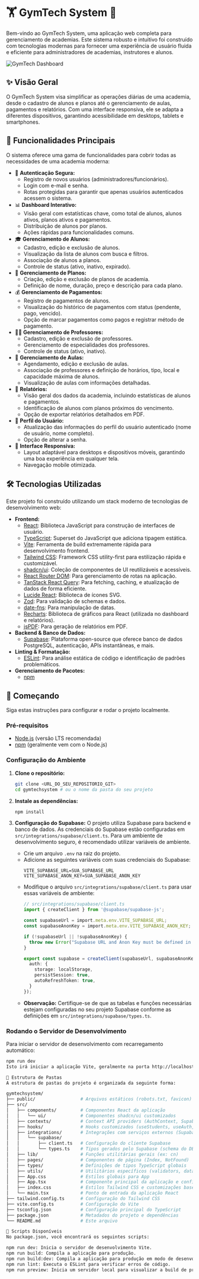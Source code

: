 # 🏋️ GymTech System 🚀

Bem-vindo ao GymTech System, uma aplicação web completa para gerenciamento de academias. Este sistema robusto e intuitivo foi construído com tecnologias modernas para fornecer uma experiência de usuário fluida e eficiente para administradores de academias, instrutores e alunos.

![GymTech Dashboard](https://img.shields.io/badge/GymTech-Dashboard_Example-blue?style=for-the-badge&logo=react)

## ✨ Visão Geral

O GymTech System visa simplificar as operações diárias de uma academia, desde o cadastro de alunos e planos até o gerenciamento de aulas, pagamentos e relatórios. Com uma interface responsiva, ele se adapta a diferentes dispositivos, garantindo acessibilidade em desktops, tablets e smartphones.

## 🌟 Funcionalidades Principais

O sistema oferece uma gama de funcionalidades para cobrir todas as necessidades de uma academia moderna:

* 🔑 **Autenticação Segura:**
    * Registro de novos usuários (administradores/funcionários).
    * Login com e-mail e senha.
    * Rotas protegidas para garantir que apenas usuários autenticados acessem o sistema.
* 📊 **Dashboard Interativo:**
    * Visão geral com estatísticas chave, como total de alunos, alunos ativos, planos ativos e pagamentos.
    * Distribuição de alunos por planos.
    * Ações rápidas para funcionalidades comuns.
* 🎓 **Gerenciamento de Alunos:**
    * Cadastro, edição e exclusão de alunos.
    * Visualização da lista de alunos com busca e filtros.
    * Associação de alunos a planos.
    * Controle de status (ativo, inativo, expirado).
* 📝 **Gerenciamento de Planos:**
    * Criação, edição e exclusão de planos de academia.
    * Definição de nome, duração, preço e descrição para cada plano.
* 💰 **Gerenciamento de Pagamentos:**
    * Registro de pagamentos de alunos.
    * Visualização do histórico de pagamentos com status (pendente, pago, vencido).
    * Opção de marcar pagamentos como pagos e registrar método de pagamento.
* 👨‍🏫 **Gerenciamento de Professores:**
    * Cadastro, edição e exclusão de professores.
    * Gerenciamento de especialidades dos professores.
    * Controle de status (ativo, inativo).
* 🤸 **Gerenciamento de Aulas:**
    * Agendamento, edição e exclusão de aulas.
    * Associação de professores e definição de horários, tipo, local e capacidade máxima de alunos.
    * Visualização de aulas com informações detalhadas.
* 📄 **Relatórios:**
    * Visão geral dos dados da academia, incluindo estatísticas de alunos e pagamentos.
    * Identificação de alunos com planos próximos do vencimento.
    * Opção de exportar relatórios detalhados em PDF.
* 👤 **Perfil do Usuário:**
    * Atualização das informações do perfil do usuário autenticado (nome de usuário, nome completo).
    * Opção de alterar a senha.
* 📱 **Interface Responsiva:**
    * Layout adaptável para desktops e dispositivos móveis, garantindo uma boa experiência em qualquer tela.
    * Navegação mobile otimizada.

## 🛠️ Tecnologias Utilizadas

Este projeto foi construído utilizando um stack moderno de tecnologias de desenvolvimento web:

* **Frontend:**
    * [React](https://reactjs.org/): Biblioteca JavaScript para construção de interfaces de usuário.
    * [TypeScript](https://www.typescriptlang.org/): Superset do JavaScript que adiciona tipagem estática.
    * [Vite](https://vitejs.dev/): Ferramenta de build extremamente rápida para desenvolvimento frontend.
    * [Tailwind CSS](https://tailwindcss.com/): Framework CSS utility-first para estilização rápida e customizável.
    * [shadcn/ui](https://ui.shadcn.com/): Coleção de componentes de UI reutilizáveis e acessíveis.
    * [React Router DOM](https://reactrouter.com/): Para gerenciamento de rotas na aplicação.
    * [TanStack React Query](https://tanstack.com/query/latest): Para fetching, caching, e atualização de dados de forma eficiente.
    * [Lucide React](https://lucide.dev/): Biblioteca de ícones SVG.
    * [Zod](https://zod.dev/): Para validação de schemas e dados.
    * [date-fns](https://date-fns.org/): Para manipulação de datas.
    * [Recharts](https://recharts.org/): Biblioteca de gráficos para React (utilizada no dashboard e relatórios).
    * [jsPDF](https://github.com/parallax/jsPDF): Para geração de relatórios em PDF.
* **Backend & Banco de Dados:**
    * [Supabase](https://supabase.io/): Plataforma open-source que oferece banco de dados PostgreSQL, autenticação, APIs instantâneas, e mais.
* **Linting & Formatação:**
    * [ESLint](https://eslint.org/): Para análise estática de código e identificação de padrões problemáticos.
* **Gerenciamento de Pacotes:**
    * [npm](https://www.npmjs.com/)

## 🚀 Começando

Siga estas instruções para configurar e rodar o projeto localmente.

### Pré-requisitos

* [Node.js](https://nodejs.org/) (versão LTS recomendada)
* [npm](https://www.npmjs.com/) (geralmente vem com o Node.js)

### Configuração do Ambiente

1.  **Clone o repositório:**
    ```bash
    git clone <URL_DO_SEU_REPOSITORIO_GIT>
    cd gymtechsystem # ou o nome da pasta do seu projeto
    ```

2.  **Instale as dependências:**
    ```bash
    npm install
    ```
   

3.  **Configuração do Supabase:**
    O projeto utiliza Supabase para backend e banco de dados. As credenciais do Supabase estão configuradas em `src/integrations/supabase/client.ts`.
    Para um ambiente de desenvolvimento seguro, é recomendado utilizar variáveis de ambiente.

    * Crie um arquivo `.env` na raiz do projeto.
    * Adicione as seguintes variáveis com suas credenciais do Supabase:
        ```env
        VITE_SUPABASE_URL=SUA_SUPABASE_URL
        VITE_SUPABASE_ANON_KEY=SUA_SUPABASE_ANON_KEY
        ```
    * Modifique o arquivo `src/integrations/supabase/client.ts` para usar essas variáveis de ambiente:
        ```typescript
        // src/integrations/supabase/client.ts
        import { createClient } from '@supabase/supabase-js';

        const supabaseUrl = import.meta.env.VITE_SUPABASE_URL;
        const supabaseAnonKey = import.meta.env.VITE_SUPABASE_ANON_KEY;

        if (!supabaseUrl || !supabaseAnonKey) {
          throw new Error("Supabase URL and Anon Key must be defined in .env file");
        }

        export const supabase = createClient(supabaseUrl, supabaseAnonKey, {
          auth: {
            storage: localStorage,
            persistSession: true,
            autoRefreshToken: true,
          }
        });
        ```
    * **Observação:** Certifique-se de que as tabelas e funções necessárias estejam configuradas no seu projeto Supabase conforme as definições em `src/integrations/supabase/types.ts`.

### Rodando o Servidor de Desenvolvimento

Para iniciar o servidor de desenvolvimento com recarregamento automático:

```bash
npm run dev
Isto irá iniciar a aplicação Vite, geralmente na porta http://localhost:8080.

📂 Estrutura de Pastas
A estrutura de pastas do projeto é organizada da seguinte forma:

gymtechsystem/
├── public/                 # Arquivos estáticos (robots.txt, favicon)
├── src/
│   ├── components/         # Componentes React da aplicação
│   │   └── ui/             # Componentes shadcn/ui customizados
│   ├── contexts/           # Context API providers (AuthContext, SupabaseDataProvider)
│   ├── hooks/              # Hooks customizados (useStudents, useAuth, etc.)
│   ├── integrations/       # Integrações com serviços externos (Supabase)
│   │   └── supabase/
│   │       ├── client.ts   # Configuração do cliente Supabase
│   │       └── types.ts    # Tipos gerados pelo Supabase (schema do DB)
│   ├── lib/                # Funções utilitárias gerais (ex: cn)
│   ├── pages/              # Componentes de página (Index, NotFound)
│   ├── types/              # Definições de tipos TypeScript globais
│   ├── utils/              # Utilitários específicos (validators, dataTransforms)
│   ├── App.css             # Estilos globais para App
│   ├── App.tsx             # Componente principal da aplicação e configuração de rotas
│   ├── index.css           # Estilos Tailwind CSS e customizações base
│   └── main.tsx            # Ponto de entrada da aplicação React
├── tailwind.config.ts      # Configuração do Tailwind CSS
├── vite.config.ts          # Configuração do Vite
├── tsconfig.json           # Configuração principal do TypeScript
├── package.json            # Metadados do projeto e dependências
└── README.md               # Este arquivo

📜 Scripts Disponíveis
No package.json, você encontrará os seguintes scripts:

npm run dev: Inicia o servidor de desenvolvimento Vite.
npm run build: Compila a aplicação para produção.
npm run build:dev: Compila a aplicação para produção em modo de desenvolvimento.
npm run lint: Executa o ESLint para verificar erros de código.
npm run preview: Inicia um servidor local para visualizar a build de produção.